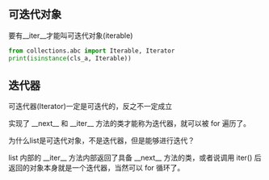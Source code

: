 ## 可迭代对象
要有\_\_iter\_\_才能叫可迭代对象(iterable)
```python
from collections.abc import Iterable, Iterator
print(isinstance(cls_a, Iterable))

```

## 迭代器
可迭代器(Iterator)一定是可迭代的，反之不一定成立

实现了 \_\_next\_\_ 和 \_\_iter\_\_ 方法的类才能称为迭代器，就可以被 for 遍历了。

为什么list是可迭代对象，不是迭代器，但是能够进行迭代？
 
 list 内部的 \_\_iter\_\_ 方法内部返回了具备 \_\_next\_\_ 方法的类，或者说调用 iter() 后返回的对象本身就是一个迭代器，当然可以 for 循环了。
 
 
